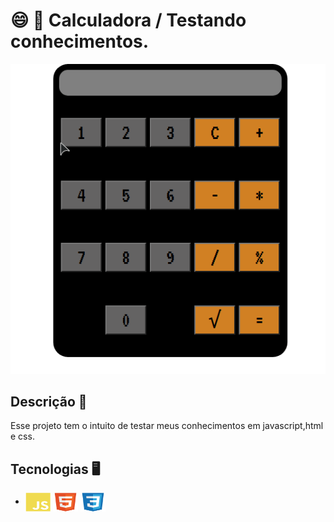 # 😄 🧮 Calculadora / Testando conhecimentos.

<img src='./img/Calculadora09-01-2022 21-25.gif' style='width=150px;text-aligh=center;'>

## Descrição 📝

Esse projeto tem o intuito de testar meus conhecimentos em javascript,html e css. 

## Tecnologias 🖥️

- <a href='https://www.javascript.com'><img align="center" alt="hagio-Js" height="30" width="40" src="https://raw.githubusercontent.com/devicons/devicon/master/icons/javascript/javascript-plain.svg"></a>
  <a href='https://www.w3schools.com'><img align="center" alt="hagio-HTML" height="30" width="40" src="https://raw.githubusercontent.com/devicons/devicon/master/icons/html5/html5-original.svg"></a>
  <a href='https://www.w3schools.com'><img align="center" alt="hagio-CSS" height="30" width="40" src="https://raw.githubusercontent.com/devicons/devicon/master/icons/css3/css3-original.svg"></a>
  